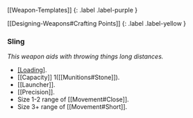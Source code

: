 
[[Weapon-Templates]]
{: .label .label-purple }

[[Designing-Weapons#Crafting Points]]
{: .label .label-yellow }

### Sling
*This weapon aids with throwing things long distances.*
* [[Loading]](0).
* [[Capacity]] 1([[Munitions#Stone]]).
* [[Launcher]].
* [[Precision]].
* Size 1-2 range of [[Movement#Close]].
* Size 3+ range of [[Movement#Short]].